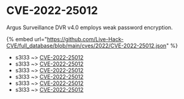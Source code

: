 # CVE-2022-25012

Argus Surveillance DVR v4.0 employs weak password encryption.

{% embed url="https://github.com/Live-Hack-CVE/full_database/blob/main/cves/2022/CVE-2022-25012.json" %}


* s3l33 ~> [CVE-2022-25012](https://www.alice-snow.ru/2022/database/cve-2022-25012/cve-2022-25012-s3l33)
* s3l33 ~> [CVE-2022-25012](https://www.alice-snow.ru/2022/database/cve-2022-25012/cve-2022-25012-s3l33)
* s3l33 ~> [CVE-2022-25012](https://www.alice-snow.ru/2022/database/cve-2022-25012/cve-2022-25012-s3l33)
* s3l33 ~> [CVE-2022-25012](https://www.alice-snow.ru/2022/database/cve-2022-25012/cve-2022-25012-s3l33)
* s3l33 ~> [CVE-2022-25012](https://www.alice-snow.ru/2022/database/cve-2022-25012/cve-2022-25012-s3l33)
* s3l33 ~> [CVE-2022-25012](https://www.alice-snow.ru/2022/database/cve-2022-25012/cve-2022-25012-s3l33)